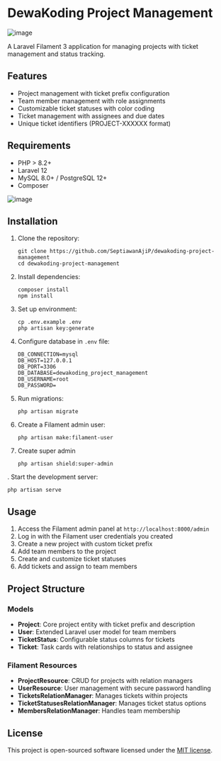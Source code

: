 # DewaKoding Project Management

![image](https://raw.githubusercontent.com/SeptiawanAjiP/dewakoding-project-management/refs/heads/main/image-1.jpeg)

A Laravel Filament 3 application for managing projects with ticket management and status tracking.

## Features

- Project management with ticket prefix configuration
- Team member management with role assignments
- Customizable ticket statuses with color coding
- Ticket management with assignees and due dates
- Unique ticket identifiers (PROJECT-XXXXXX format)

## Requirements

- PHP > 8.2+
- Laravel 12
- MySQL 8.0+ / PostgreSQL 12+
- Composer

![image](https://raw.githubusercontent.com/SeptiawanAjiP/dewakoding-project-management/refs/heads/main/image-2.jpeg)

## Installation

1. Clone the repository:
   ```
   git clone https://github.com/SeptiawanAjiP/dewakoding-project-management
   cd dewakoding-project-management
   ```

2. Install dependencies:
   ```
   composer install
   npm install
   ```

3. Set up environment:
   ```
   cp .env.example .env
   php artisan key:generate
   ```

4. Configure database in `.env` file:
   ```
   DB_CONNECTION=mysql
   DB_HOST=127.0.0.1
   DB_PORT=3306
   DB_DATABASE=dewakoding_project_management
   DB_USERNAME=root
   DB_PASSWORD=
   ```

5. Run migrations:
   ```
   php artisan migrate
   ```

6. Create a Filament admin user:
   ```
   php artisan make:filament-user
   ```
7. Create super admin
   ```
   php artisan shield:super-admin
   ```

. Start the development server:
   ```
   php artisan serve
   ```

## Usage

1. Access the Filament admin panel at `http://localhost:8000/admin`
2. Log in with the Filament user credentials you created
3. Create a new project with custom ticket prefix
4. Add team members to the project
5. Create and customize ticket statuses
6. Add tickets and assign to team members

## Project Structure

### Models
- **Project**: Core project entity with ticket prefix and description
- **User**: Extended Laravel user model for team members
- **TicketStatus**: Configurable status columns for tickets
- **Ticket**: Task cards with relationships to status and assignee

### Filament Resources
- **ProjectResource**: CRUD for projects with relation managers
- **UserResource**: User management with secure password handling
- **TicketsRelationManager**: Manages tickets within projects
- **TicketStatusesRelationManager**: Manages ticket status options
- **MembersRelationManager**: Handles team membership

## License

This project is open-sourced software licensed under the [MIT license](https://opensource.org/licenses/MIT).